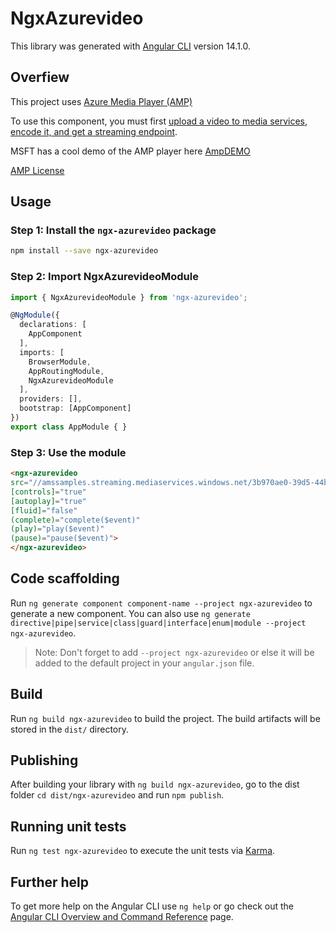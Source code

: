 # NgxAzurevideo

This library was generated with [Angular CLI](https://github.com/angular/angular-cli) version 14.1.0.

## Overfiew
This project uses [Azure Media Player (AMP)](http://amp.azure.net/libs/amp/latest/docs/index.html)

To use this component, you must first [upload a video to media services, encode it, and get a streaming endpoint](https://docs.microsoft.com/en-us/azure/media-serviceslatest/manage-assets-quickstart).

MSFT has a cool demo of the AMP player here [AmpDEMO](https://ampdemo.azureedge.net/azuremediaplayer.html)

[AMP License](https://amp.azure.net/libs/amp/latest/docs/license.html)

## Usage

### Step 1: Install the `ngx-azurevideo` package

```bash
npm install --save ngx-azurevideo
```

### Step 2: Import NgxAzurevideoModule

```ts
import { NgxAzurevideoModule } from 'ngx-azurevideo';

@NgModule({
  declarations: [
    AppComponent
  ],
  imports: [
    BrowserModule,
    AppRoutingModule,
    NgxAzurevideoModule
  ],
  providers: [],
  bootstrap: [AppComponent]
})
export class AppModule { }
```

### Step 3: Use the module

```html
<ngx-azurevideo 
src="//amssamples.streaming.mediaservices.windows.net/3b970ae0-39d5-44bd-b3a3-3136143d6435/AzureMediaServicesPromo.ism/manifest"
[controls]="true"
[autoplay]="true"
[fluid]="false"
(complete)="complete($event)"
(play)="play($event)"
(pause)="pause($event)">
</ngx-azurevideo>
```

## Code scaffolding

Run `ng generate component component-name --project ngx-azurevideo` to generate a new component. You can also use `ng generate directive|pipe|service|class|guard|interface|enum|module --project ngx-azurevideo`.
> Note: Don't forget to add `--project ngx-azurevideo` or else it will be added to the default project in your `angular.json` file. 

## Build

Run `ng build ngx-azurevideo` to build the project. The build artifacts will be stored in the `dist/` directory.

## Publishing

After building your library with `ng build ngx-azurevideo`, go to the dist folder `cd dist/ngx-azurevideo` and run `npm publish`.

## Running unit tests

Run `ng test ngx-azurevideo` to execute the unit tests via [Karma](https://karma-runner.github.io).

## Further help

To get more help on the Angular CLI use `ng help` or go check out the [Angular CLI Overview and Command Reference](https://angular.io/cli) page.
